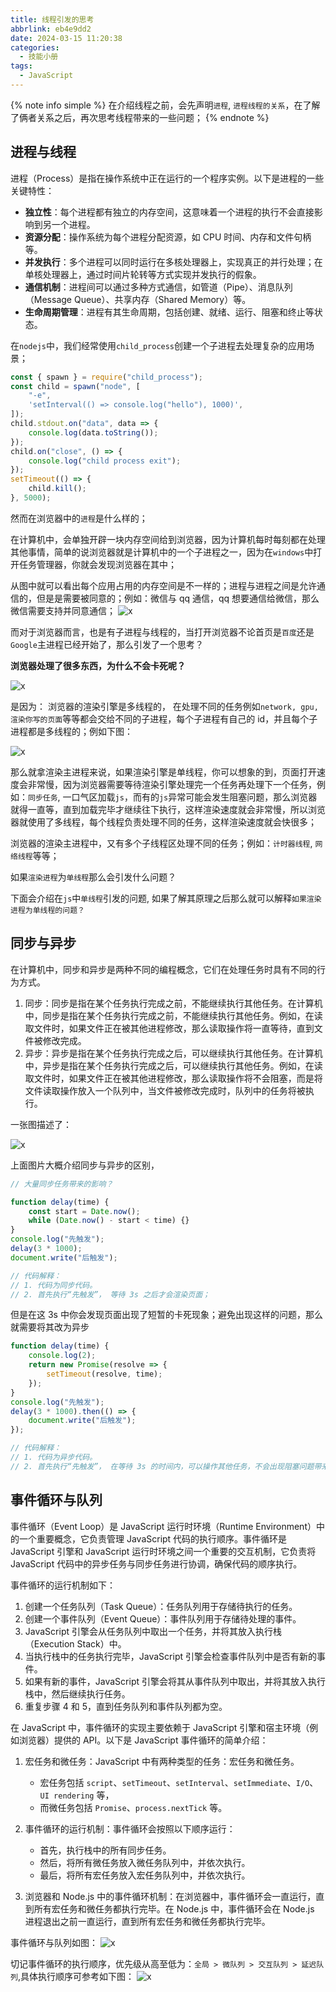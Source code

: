 ```yaml
---
title: 线程引发的思考
abbrlink: eb4e9dd2
date: 2024-03-15 11:20:38
categories:
  - 技能小册
tags:
  - JavaScript 
---
```




{% note info simple %}
在介绍线程之前，会先声明`进程`, `进程线程的关系`，在了解了俩者关系之后，再次思考线程带来的一些问题；
{% endnote %}

## 进程与线程

进程（Process）是指在操作系统中正在运行的一个程序实例。以下是进程的一些关键特性：

- **独立性**：每个进程都有独立的内存空间，这意味着一个进程的执行不会直接影响到另一个进程。
- **资源分配**：操作系统为每个进程分配资源，如 CPU 时间、内存和文件句柄等。
- **并发执行**：多个进程可以同时运行在多核处理器上，实现真正的并行处理；在单核处理器上，通过时间片轮转等方式实现并发执行的假象。
- **通信机制**：进程间可以通过多种方式通信，如管道（Pipe）、消息队列（Message Queue）、共享内存（Shared Memory）等。
- **生命周期管理**：进程有其生命周期，包括创建、就绪、运行、阻塞和终止等状态。

在`nodejs`中，我们经常使用`child_process`创建一个子进程去处理复杂的应用场景；

```js
const { spawn } = require("child_process");
const child = spawn("node", [
	"-e",
	'setInterval(() => console.log("hello"), 1000)',
]);
child.stdout.on("data", data => {
	console.log(data.toString());
});
child.on("close", () => {
	console.log("child process exit");
});
setTimeout(() => {
	child.kill();
}, 5000);
```

然而在浏览器中的`进程`是什么样的；

在计算机中，会单独开辟一块内存空间给到浏览器，因为计算机每时每刻都在处理其他事情，简单的说浏览器就是计算机中的一个子进程之一，因为在`windows`中打开任务管理器，你就会发现浏览器在其中；

从图中就可以看出每个应用占用的内存空间是不一样的；进程与进程之间是允许通信的，但是是需要被同意的；例如：微信与 qq 通信，qq 想要通信给微信，那么微信需要支持并同意通信；
![x](https://cn-sy1.rains3.com/cdn/images/event-1.png)

而对于浏览器而言，也是有子进程与线程的，当打开浏览器不论首页是`百度`还是`Google`主进程已经开始了，那么引发了一个思考？

**浏览器处理了很多东西，为什么不会卡死呢？**

![x](https://cn-sy1.rains3.com/cdn/images/event-3.png)

是因为： 浏览器的渲染引擎是多线程的， 在处理不同的任务例如`network, gpu, 渲染你写的页面`等等都会交给不同的子进程，每个子进程有自己的 id，并且每个子进程都是多线程的；例如下图：

![x](https://cn-sy1.rains3.com/cdn/images/image.7egrmuu60u.webp)

那么就拿渲染主进程来说，如果渲染引擎是单线程，你可以想象的到，页面打开速度会非常慢，因为浏览器需要等待渲染引擎处理完一个任务再处理下一个任务，例如：`同步任务`, 一口气区加载`js`，而有的`js`异常可能会发生阻塞问题，那么浏览器就得一直等，直到加载完毕才继续往下执行，这样渲染速度就会非常慢，所以浏览器就使用了多线程，每个线程负责处理不同的任务，这样渲染速度就会快很多；

浏览器的渲染主进程中，又有多个子线程区处理不同的任务；例如：`计时器线程`, `网络线程`等等；

如果`渲染进程`为`单线程`那么会引发什么问题？

下面会介绍在`js`中`单线程`引发的问题, 如果了解其原理之后那么就可以解释`如果渲染进程为单线程的问题？`

## 同步与异步

在计算机中，同步和异步是两种不同的编程概念，它们在处理任务时具有不同的行为方式。

1. 同步：同步是指在某个任务执行完成之前，不能继续执行其他任务。在计算机中，同步是指在某个任务执行完成之前，不能继续执行其他任务。例如，在读取文件时，如果文件正在被其他进程修改，那么读取操作将一直等待，直到文件被修改完成。
2. 异步：异步是指在某个任务执行完成之后，可以继续执行其他任务。在计算机中，异步是指在某个任务执行完成之后，可以继续执行其他任务。例如，在读取文件时，如果文件正在被其他进程修改，那么读取操作将不会阻塞，而是将文件读取操作放入一个队列中，当文件被修改完成时，队列中的任务将被执行。

一张图描述了：

![x](https://cn-sy1.rains3.com/cdn/images/event-4.png)

上面图片大概介绍同步与异步的区别，

```js
// 大量同步任务带来的影响？

function delay(time) {
	const start = Date.now();
	while (Date.now() - start < time) {}
}
console.log("先触发");
delay(3 * 1000);
document.write("后触发");

// 代码解释：
// 1. 代码为同步代码。
// 2. 首先执行“先触发”， 等待 3s 之后才会渲染页面；
```

但是在这 3s 中你会发现页面出现了短暂的卡死现象；避免出现这样的问题，那么就需要将其改为异步

```js
function delay(time) {
	console.log(2);
	return new Promise(resolve => {
		setTimeout(resolve, time);
	});
}
console.log("先触发");
delay(3 * 1000).then(() => {
	document.write("后触发");
});

// 代码解释：
// 1. 代码为异步代码。
// 2. 首先执行“先触发”， 在等待 3s 的时间内，可以操作其他任务，不会出现阻塞问题带来的卡死；
```

## 事件循环与队列

事件循环（Event Loop）是 JavaScript 运行时环境（Runtime Environment）中的一个重要概念，它负责管理 JavaScript 代码的执行顺序。事件循环是 JavaScript 引擎和 JavaScript 运行时环境之间一个重要的交互机制，它负责将 JavaScript 代码中的异步任务与同步任务进行协调，确保代码的顺序执行。

事件循环的运行机制如下：

1. 创建一个任务队列（Task Queue）：任务队列用于存储待执行的任务。
2. 创建一个事件队列（Event Queue）：事件队列用于存储待处理的事件。
3. JavaScript 引擎会从任务队列中取出一个任务，并将其放入执行栈（Execution Stack）中。
4. 当执行栈中的任务执行完毕，JavaScript 引擎会检查事件队列中是否有新的事件。
5. 如果有新的事件，JavaScript 引擎会将其从事件队列中取出，并将其放入执行栈中，然后继续执行任务。
6. 重复步骤 4 和 5，直到任务队列和事件队列都为空。

在 JavaScript 中，事件循环的实现主要依赖于 JavaScript 引擎和宿主环境（例如浏览器）提供的 API。以下是 JavaScript 事件循环的简单介绍：

1. 宏任务和微任务：JavaScript 中有两种类型的任务：宏任务和微任务。
   - 宏任务包括 `script`、`setTimeout`、`setInterval`、`setImmediate`、`I/O`、`UI rendering` 等，
   - 而微任务包括 `Promise`、`process.nextTick` 等。
2. 事件循环的运行机制：事件循环会按照以下顺序运行：

   - 首先，执行栈中的所有同步任务。
   - 然后，将所有微任务放入微任务队列中，并依次执行。
   - 最后，将所有宏任务放入宏任务队列中，并依次执行。

3. 浏览器和 Node.js 中的事件循环机制：在浏览器中，事件循环会一直运行，直到所有宏任务和微任务都执行完毕。在 Node.js 中，事件循环会在 Node.js 进程退出之前一直运行，直到所有宏任务和微任务都执行完毕。

事件循环与队列如图：
![x](https://cn-sy1.rains3.com/cdn/images/event-5.png)

切记事件循环的执行顺序，优先级从高至低为：`全局 > 微队列 > 交互队列 > 延迟队列`,具体执行顺序可参考如下图：
![x](https://cn-sy1.rains3.com/cdn/images/event-6.png)
